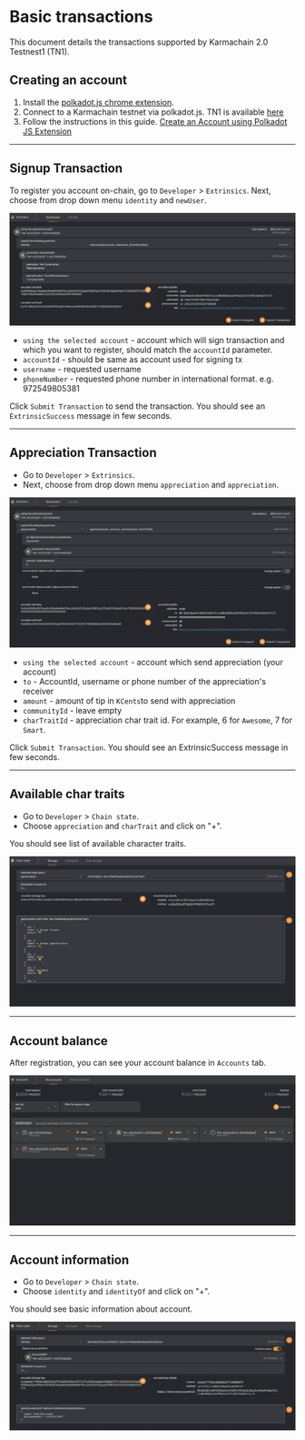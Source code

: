 # Basic transactions
This document details the transactions supported by Karmachain 2.0 Testnest1 (TN1).

## Creating an account

1. Install the [polkadot.js chrome extension](https://chrome.google.com/webstore/detail/polkadot%7Bjs%7D-extension/mopnmbcafieddcagagdcbnhejhlodfdd).
2. Connect to a Karmachain testnet via polkadot.js. TN1 is available [here](https://polkadot.js.org/apps/?rpc=wss%3A%2F%2Ftestnet.karmaco.in%2Ftestnet%2Fws#/explorer)
3. Follow the instructions in this guide. [Create an Account using Polkadot JS Extension](https://www.youtube.com/watch?v=sy7lvAqyzkY)

---

## Signup Transaction

To register you account on-chain, go to `Developer` > `Extrinsics`.
Next, choose from drop down menu `identity` and `newUser`. 

![newUserTx](./images/basic-transactions/new-user-tx.png)

- `using the selected account` - account which will sign transaction and which you want to register, should match the `accountId` parameter.
- `accountId` - should be same as account used for signing tx
- `username` - requested username
- `phoneNumber` - requested phone number in international format. e.g. 972549805381

Click `Submit Transaction` to send the transaction. You should see an `ExtrinsicSuccess` message in few seconds.

----

## Appreciation Transaction

- Go to `Developer` > `Extrinsics`.
- Next, choose from drop down menu `appreciation` and `appreciation`. 

![appreciation](./images/basic-transactions/appreciation.png)

- `using the selected account` - account which send appreciation (your account)
- `to` - AccountId, username or phone number of the appreciation's receiver
- `amount` - amount of tip in `KCents`to send with appreciation
- `communityId` - leave empty
- `charTraitId` - appreciation char trait id. For example, 6 for `Awesome`, 7 for `Smart`.

Click `Submit Transaction`. You should see an ExtrinsicSuccess message in few seconds.

---

## Available char traits

- Go to `Developer` > `Chain state`. 
- Choose `appreciation` and `charTrait` and click on "+".

You should see list of available character traits.

![characterTraits](./images/basic-transactions/char-traits.png)

----

## Account balance

After registration, you can see your account balance in `Accounts` tab.

![accountBalance](./images/basic-transactions/account-balance.png)

----

## Account information

- Go to `Developer` > `Chain state`.  
- Choose `identity` and `identityOf` and click on "+".

You should see basic information about account.

![accoutnInfo](./images/basic-transactions/account-info.png)
